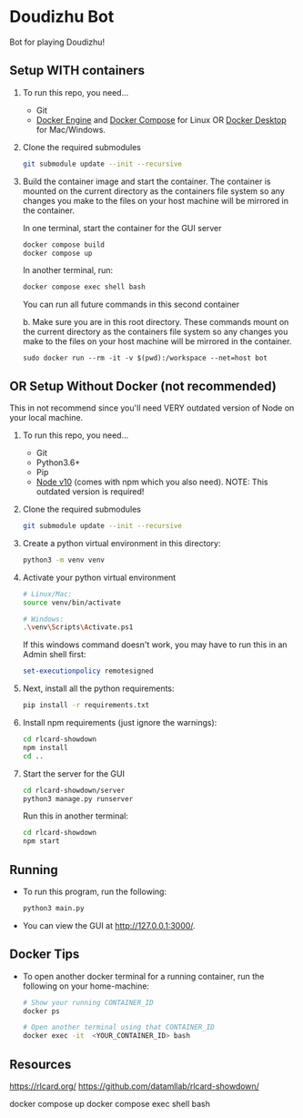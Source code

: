 # Doudizhu Bot

Bot for playing Doudizhu!


## Setup WITH containers


1. To run this repo, you need...
    * Git
    * [Docker Engine](https://docs.docker.com/engine/install/) and [Docker Compose](https://docs.docker.com/compose/install/linux/) for Linux OR [Docker Desktop](https://docs.docker.com/desktop/setup/install/mac-install/) for Mac/Windows.

2. Clone the required submodules
    ```bash
    git submodule update --init --recursive
    ```

2. Build the container image and start the container.  The container is mounted on the current directory as the containers file system so any changes you make to the files on your host machine will be mirrored in the container.
    
    In one terminal, start the container for the GUI server
    ```bash
    docker compose build
    docker compose up

    ```

    In another terminal, run:
    ```bash
    docker compose exec shell bash
    ```
    You can run all future commands in this second container
    
    b. Make sure you are in this root directory. These commands mount on the current directory as the containers file system so any changes you make to the files on your host machine will be mirrored in the container.

    ```
    sudo docker run --rm -it -v $(pwd):/workspace --net=host bot
    ```


## OR Setup Without Docker (not recommended)
This in not recommend since you'll need VERY outdated version of Node on your local machine.

1. To run this repo, you need...
    * Git
    * Python3.6+ 
    * Pip
    * [Node v10](https://nodejs.org/en/download) (comes with npm which you also need). NOTE: This outdated version is required!

2. Clone the required submodules
    ```bash
    git submodule update --init --recursive
    ```

2. Create a python virtual environment in this directory:

    ```bash
    python3 -m venv venv
    ```

3. Activate your python virtual environment

    ```bash
    # Linux/Mac:
    source venv/bin/activate  
    
    # Windows:
    .\venv\Scripts\Activate.ps1
    ```

    If this windows command doesn't work, you may have to run this in an Admin shell first:
    ```powershell
    set-executionpolicy remotesigned
    ```

3. Next, install all the python requirements:
    ```bash
    pip install -r requirements.txt
    ```

4. Install npm requirements (just ignore the warnings):
    ```bash
    cd rlcard-showdown
    npm install
    cd ..
    ```
5. Start the server for the GUI
    ```bash
    cd rlcard-showdown/server
    python3 manage.py runserver
    ```

    Run this in another terminal:
    ```bash
    cd rlcard-showdown
    npm start
    ```


## Running

* To run this program, run the following:
    ```bash
    python3 main.py
    ```

* You can view the GUI at http://127.0.0.1:3000/.

## Docker Tips
* To open another docker terminal for a running container, run the following on your home-machine:
    ```bash
    # Show your running CONTAINER_ID
    docker ps 

    # Open another terminal using that CONTAINER_ID
    docker exec -it  <YOUR_CONTAINER_ID> bash
    ```


## Resources
https://rlcard.org/
https://github.com/datamllab/rlcard-showdown/


docker compose up
docker compose exec shell bash

